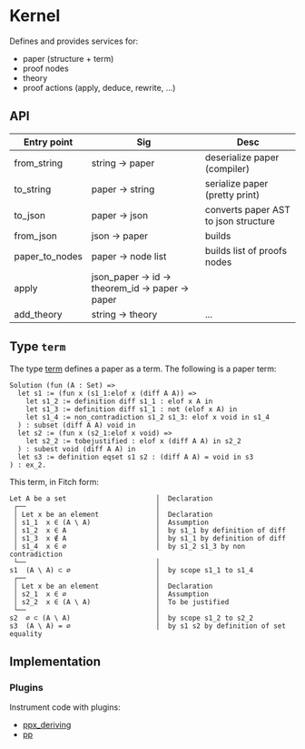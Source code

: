# Kernel

Defines and provides services for:
* paper (structure + term)
* proof nodes 
* theory
* proof actions (apply, deduce, rewrite, ...)
  

## API

| Entry point | Sig | Desc |
| -- | -- | -- |
| from_string | string -> paper | deserialize paper (compiler) |
| to_string | paper -> string | serialize paper (pretty print) |
| to_json | paper -> json | converts paper AST to json structure |
| from_json | json -> paper | builds |
| paper_to_nodes | paper -> node list | builds list of proofs nodes |
| apply | json_paper -> id -> theorem_id -> paper -> paper |
| add_theory | string -> theory | ... | 

## Type `term`

The type [term](https://github.com/edukera/formalpaper/blob/master/core/term.ml) defines a paper as a term. The following is a paper term:

```
Solution (fun (A : Set) =>
  let s1 := (fun x (s1_1:elof x (diff A A)) =>
    let s1_2 := definition diff s1_1 : elof x A in
    let s1_3 := definition diff s1_1 : not (elof x A) in
    let s1_4 := non_contradiction s1_2 s1_3: elof x void in s1_4
  ) : subset (diff A A) void in
  let s2 := (fun x (s2_1:elof x void) =>
    let s2_2 := tobejustified : elof x (diff A A) in s2_2
  ) : subest void (diff A A) in
  let s3 := definition eqset s1 s2 : (diff A A) = void in s3
) : ex_2.
```

This term, in Fitch form:
```
Let A be a set                      │  Declaration
 ┌──                                │ 
 │ Let x be an element              │  Declaration                  
 │ s1_1  x ∈ (A \ A)                │  Assumption
 │ s1_2  x ∈ A                      │  by s1_1 by definition of diff
 │ s1_3  x ∉ A                      │  by s1_1 by definition of diff
 │ s1_4  x ∈ ∅                      │  by s1_2 s1_3 by non contradiction
 └──                                │
s1  (A \ A) ⊂ ∅                     │  by scope s1_1 to s1_4
 ┌──                                │ 
 │ Let x be an element              │  Declaration                 
 │ s2_1  x ∈ ∅                      │  Assumption
 │ s2_2  x ∈ (A \ A)                │  To be justified
 └──                                │  
s2  ∅ ⊂ (A \ A)                     │  by scope s1_2 to s2_2
s3  (A \ A) = ∅                     │  by s1 s2 by definition of set equality
```

## Implementation

### Plugins
Instrument code with plugins:
* [ppx_deriving](https://github.com/ocaml-ppx/ppx_deriving)
* [pp](https://github.com/ocaml-dune/pp)
  
